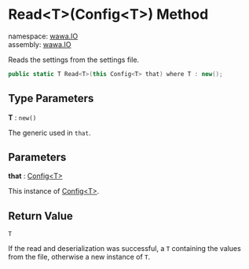 # Read\<T\>\(Config\<T\>\) Method

namespace: [wawa\.IO](../../wawa.IO.md)<br />
assembly: [wawa\.IO](../../../wawa.IO.md)

Reads the settings from the settings file\.

```csharp
public static T Read<T>(this Config<T> that) where T : new();
```

## Type Parameters

__T__ : `new()`

The generic used in `that`\.

## Parameters

__that__ : [Config\<T\>](../../../wawa.IO/wawa.IO/Config\`1.md)

This instance of [Config\<T\>](../../../wawa.IO/wawa.IO/Config\`1.md)\.

## Return Value

`T`

If the read and deserialization was successful, a `T` containing the values from the file,
otherwise a new instance of `T`\.

